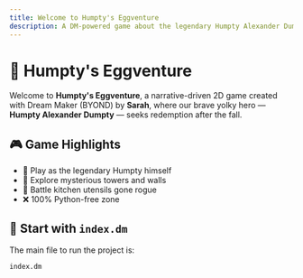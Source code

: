 ```yaml
---
title: Welcome to Humpty's Eggventure
description: A DM-powered game about the legendary Humpty Alexander Dumpty.
---
```


# 🥚 Humpty's Eggventure

Welcome to **Humpty's Eggventure**, a narrative-driven 2D game created with Dream Maker (BYOND) by **Sarah**, where our brave yolky hero — **Humpty Alexander Dumpty** — seeks redemption after the fall.

## 🎮 Game Highlights

- 🍳 Play as the legendary Humpty himself
- 🧱 Explore mysterious towers and walls
- 🥄 Battle kitchen utensils gone rogue
- ❌ 100% Python-free zone

## 📁 Start with `index.dm`

The main file to run the project is:

```plaintext
index.dm
